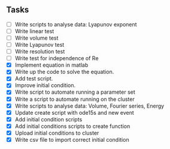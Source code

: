 ## Tasks

- [ ] Write scripts to analyse data: Lyapunov exponent
- [ ] Write linear test
- [ ] Write volume test
- [ ] Write Lyapunov test
- [ ] Write resolution test
- [ ] Write test for independence of Re
- [x] Implement equation in matlab
- [x] Write up the code to solve the equation.
- [x] Add test script.
- [x] Improve initial condition.
- [x] Write script to automate running a parameter set
- [x] Write a script to automate running on the cluster
- [x] Write scripts to analyse data: Volume, Fourier series, Energy
- [x] Update create script with ode15s and new event
- [x] Add initial condition scripts
- [x] Add initial conditions scripts to create function
- [x] Upload initial conditions to cluster
- [x] Write csv file to import correct initial condition
